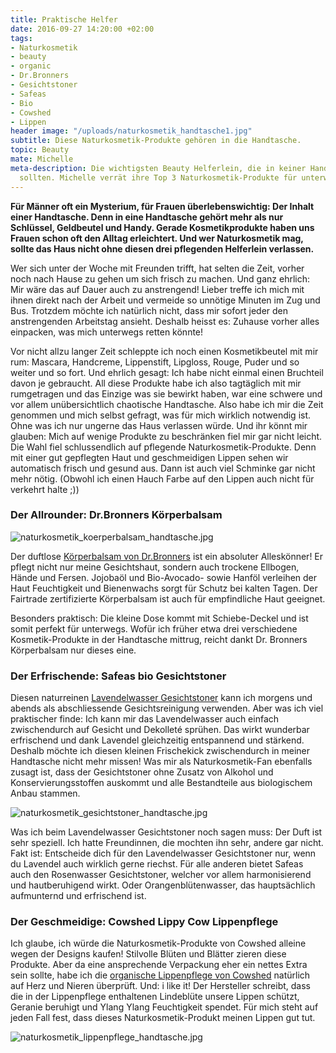 ```yaml
---
title: Praktische Helfer
date: 2016-09-27 14:20:00 +02:00
tags:
- Naturkosmetik
- beauty
- organic
- Dr.Bronners
- Gesichtstoner
- Safeas
- Bio
- Cowshed
- Lippen
header image: "/uploads/naturkosmetik_handtasche1.jpg"
subtitle: Diese Naturkosmetik-Produkte gehören in die Handtasche.
topic: Beauty
mate: Michelle
meta-description: Die wichtigsten Beauty Helferlein, die in keiner Handtasche fehlen
  sollten. Michelle verrät ihre Top 3 Naturkosmetik-Produkte für unterwegs.
---
```


**Für Männer oft ein Mysterium, für Frauen überlebenswichtig: Der Inhalt einer Handtasche. Denn in eine Handtasche gehört mehr als nur Schlüssel, Geldbeutel und Handy. Gerade Kosmetikprodukte haben uns Frauen schon oft den Alltag erleichtert. Und wer Naturkosmetik mag, sollte das Haus nicht ohne diesen drei pflegenden Helferlein verlassen.**

Wer sich unter der Woche mit Freunden trifft, hat selten die Zeit, vorher noch nach Hause zu gehen um sich frisch zu machen. Und ganz ehrlich: Mir wäre das auf Dauer auch zu anstrengend! Lieber treffe ich mich mit ihnen direkt nach der Arbeit und vermeide so unnötige Minuten im Zug und Bus. Trotzdem möchte ich natürlich nicht, dass mir sofort jeder den anstrengenden Arbeitstag ansieht. Deshalb heisst es: Zuhause vorher alles einpacken, was mich unterwegs retten könnte!

Vor nicht allzu langer Zeit schleppte ich noch einen Kosmetikbeutel mit mir rum: Mascara, Handcreme, Lippenstift, Lipgloss, Rouge, Puder und so weiter und so fort. Und ehrlich gesagt: Ich habe nicht einmal einen Bruchteil davon je gebraucht. All diese Produkte habe ich also tagtäglich mit mir rumgetragen und das Einzige was sie bewirkt haben, war eine schwere und vor allem unübersichtlich chaotische Handtasche. Also habe ich mir die Zeit genommen und mich selbst gefragt, was für mich wirklich notwendig ist. Ohne was ich nur ungerne das Haus verlassen würde. Und ihr könnt mir glauben: Mich auf wenige Produkte zu beschränken fiel mir gar nicht leicht. Die Wahl fiel schlussendlich auf pflegende Naturkosmetik-Produkte. Denn mit einer gut gepflegten Haut und geschmeidigen Lippen sehen wir automatisch frisch und gesund aus. Dann ist auch viel Schminke gar nicht mehr nötig. (Obwohl ich einen Hauch Farbe auf den Lippen auch nicht für verkehrt halte ;))

### Der Allrounder: Dr.Bronners Körperbalsam

![naturkosmetik_koerperbalsam_handtasche.jpg](/uploads/naturkosmetik_koerperbalsam_handtasche.jpg)

Der duftlose [Körperbalsam von Dr.Bronners](https://siroop.ch/schoenheit-gesundheit/koerperpflege/body-lotion-body-butter/drbronners-korperbalsam-naked-ohne-duft-14g-dose-115078) ist ein absoluter Alleskönner! Er pflegt nicht nur meine Gesichtshaut, sondern auch trockene Ellbogen, Hände und Fersen. Jojobaöl und Bio-Avocado- sowie Hanföl verleihen der Haut Feuchtigkeit und Bienenwachs sorgt für Schutz bei kalten Tagen. Der Fairtrade zertifizierte Körperbalsam ist auch für empfindliche Haut geeignet.

Besonders praktisch: Die kleine Dose kommt mit Schiebe-Deckel und ist somit perfekt für unterwegs. Wofür ich früher etwa drei verschiedene Kosmetik-Produkte in der Handtasche mittrug, reicht dankt Dr. Bronners Körperbalsam nur dieses eine.

### Der Erfrischende: Safeas bio Gesichtstoner

Diesen naturreinen [Lavendelwasser Gesichtstoner](https://siroop.ch/schoenheit-gesundheit/gesichtspflege/gesichtswasser-gesichtstonic/safeas-lavendelwasser-bio-gesichtstoner-normale-trockene-fettigeoelige-mischhaut-75ml-114941) kann ich morgens und abends als abschliessende Gesichtsreinigung verwenden. Aber was ich viel praktischer finde: Ich kann mir das Lavendelwasser auch einfach zwischendurch auf Gesicht und Dekolleté sprühen. Das wirkt wunderbar erfrischend und dank Lavendel gleichzeitig entspannend und stärkend. Deshalb möchte ich diesen kleinen Frischekick zwischendurch in meiner Handtasche nicht mehr missen! Was mir als Naturkosmetik-Fan ebenfalls zusagt ist, dass der Gesichtstoner ohne Zusatz von Alkohol und Konservierungsstoffen auskommt und alle Bestandteile aus biologischem Anbau stammen.

![naturkosmetik_gesichtstoner_handtasche.jpg](/uploads/naturkosmetik_gesichtstoner_handtasche.jpg)

Was ich beim Lavendelwasser Gesichtstoner noch sagen muss: Der Duft ist sehr speziell. Ich hatte Freundinnen, die mochten ihn sehr, andere gar nicht. Fakt ist: Entscheide dich für den Lavendelwasser Gesichtstoner nur, wenn du Lavendel auch wirklich gerne riechst. Für alle anderen bietet Safeas auch den Rosenwasser Gesichtstoner, welcher vor allem harmonisierend und hautberuhigend wirkt. Oder Orangenblütenwasser, das hauptsächlich  aufmunternd und erfrischend ist.

### Der Geschmeidige: Cowshed Lippy Cow Lippenpflege

Ich glaube, ich würde die Naturkosmetik-Produkte von Cowshed alleine wegen der Designs kaufen! Stilvolle Blüten und Blätter zieren diese Produkte. Aber da eine ansprechende Verpackung eher ein nettes Extra sein sollte, habe ich die [organische Lippenpflege von Cowshed](https://siroop.ch/schoenheit-gesundheit/gesichtspflege/lippenpflege/cowshed-lippy-cow-lippenpflege-lip-balm-208044) natürlich auf Herz und Nieren überprüft. Und: i like it!  Der Hersteller schreibt, dass die in der Lippenpflege enthaltenen Lindeblüte unsere Lippen schützt, Geranie beruhigt und Ylang Ylang Feuchtigkeit spendet. Für mich steht auf jeden Fall fest, dass dieses Naturkosmetik-Produkt meinen Lippen gut tut.

![naturkosmetik_lippenpflege_handtasche.jpg](/uploads/naturkosmetik_lippenpflege_handtasche.jpg)